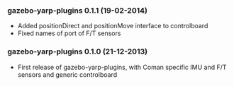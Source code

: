 ### gazebo-yarp-plugins 0.1.1 (19-02-2014)
* Added positionDirect and positionMove interface to controlboard
* Fixed names of port of F/T sensors

### gazebo-yarp-plugins 0.1.0 (21-12-2013)
* First release of gazebo-yarp-plugins, with Coman specific IMU and F/T sensors and generic controlboard

